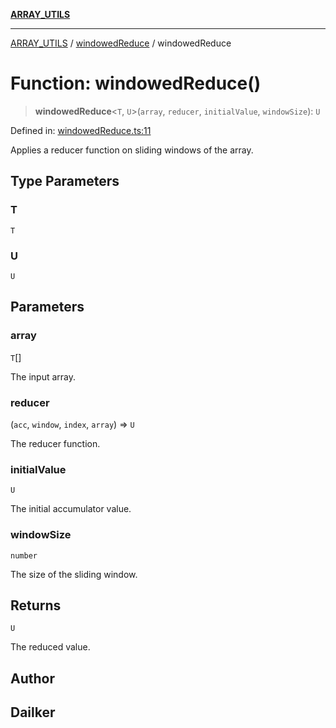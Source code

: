 [**ARRAY_UTILS**](../../README.md)

***

[ARRAY_UTILS](../../README.md) / [windowedReduce](../README.md) / windowedReduce

# Function: windowedReduce()

> **windowedReduce**\<`T`, `U`\>(`array`, `reducer`, `initialValue`, `windowSize`): `U`

Defined in: [windowedReduce.ts:11](https://github.com/dailker/everyutil/blob/c1119b9befc384594ad07b4277ef37c36f79d0c2/src/array/windowedReduce.ts#L11)

Applies a reducer function on sliding windows of the array.

## Type Parameters

### T

`T`

### U

`U`

## Parameters

### array

`T`[]

The input array.

### reducer

(`acc`, `window`, `index`, `array`) => `U`

The reducer function.

### initialValue

`U`

The initial accumulator value.

### windowSize

`number`

The size of the sliding window.

## Returns

`U`

The reduced value.

## Author

## Dailker
